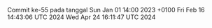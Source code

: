 Commit ke-55 pada tanggal Sun Jan 01 14:00 2023 +0100
Fri Feb 16 14:43:06 UTC 2024
Wed Apr 24 16:11:47 UTC 2024
